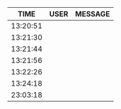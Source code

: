 TIME | USER | MESSAGE
--- | --- | ---
13:20:51 | | 
13:21:30 | | 
13:21:44 | | 
13:21:56 | | 
13:22:26 | | 
13:24:18 | | 
23:03:18 | | 
